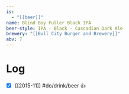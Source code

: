 ```yaml
---
is:
  - "[[beer]]"
name: Blind Boy Fuller Black IPA
beer-style: IPA - Black - Cascadian Dark Ale
brewery: "[[Bull City Burger and Brewery]]"
abv: 7
---
```

# Log
- [x] [[2015-11]] #do/drink/beer 👍
